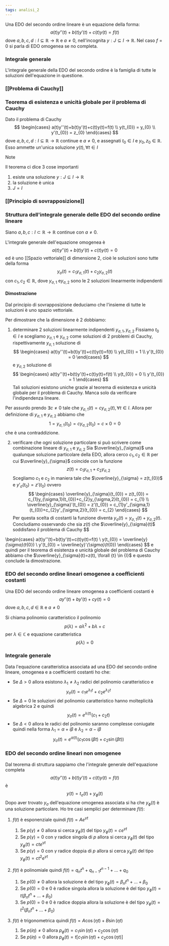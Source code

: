 ```yaml
---
tags: analisi_2
---
```

Una EDO del secondo ordine lineare è un equazione della forma:
$$
a(t)y''(t)+b(t)y'(t)+c(t)y(t)=f(t)
$$
dove $a,b,c,d:I\subseteq \mathbb R\to \mathbb R$ e $a\neq 0$, nell'incognita $y:J\subseteq I\to \mathbb R$. Nel caso $f=0$ si parla di EDO omogenea se no completa.

### Integrale generale

L'integrale generale della EDO del secondo ordine è la famiglia di tutte le soluzioni dell'equazione in questione.

### [[Problema di Cauchy]]

### Teorema di esistenza e unicità globale per il problema di Cauchy

Dato il problema di Cauchy 
$$
\begin{cases}
a(t)y''(t)+b(t)y'(t)+c(t)y(t)=f(t) \\
y(t_{0}) = y_{0} \\
y'(t_{0}) = z_{0}
\end{cases}
$$
dove $a,b,c,d:I\subseteq \mathbb R\to \mathbb R$ continue e $a\neq 0$, e assegnati $t_{0}\in I$ e $y_{0},z_{0}\in \mathbb R$. Esso ammette un'unica soluzione $y(t) ,\forall {t\in I}  {}$

>[!note]
>Il teorema ci dice 3 cose importanti
>1) esiste una soluzione $y:J\subseteq I\to \mathbb R$
>2) la soluzione è unica
>3) $J=I$

### [[Principio di sovrapposizione]]

### Struttura dell'integrale generale delle EDO del secondo ordine lineare

Siano $a,b,c:I\subset \mathbb R\to \mathbb R$ continue con $a\neq 0$.

L'integrale generale dell'equazione omogenea è
$$
a(t)y''(t)+b(t)y'(t)+c(t)y(t)=0
$$
ed è uno [[Spazio vettoriale]] di dimensione 2, cioè le soluzioni sono tutte della forma
$$
y_{\sigma}(t) = c_{1}y_{\sigma,1}(t)+c_{2}y_{\sigma,2}(t)
$$
con $c_{1},c_{2}\in \mathbb R$, dove $y_{\sigma,1}$ e$y_{\sigma,2}$ sono le 2 soluzioni linearmente indipendenti

#### Dimostrazione

Dal principio di sovrapposizione deduciamo che l'insieme di tutte le soluzioni è uno spazio vettoriale.

Per dimostrare che la dimensione è 2 dobbiamo:

1) determinare 2 soluzioni linearmente indipendenti $y_{\sigma,1},y_{\sigma,2}$
Fissiamo $t_{0}\in I$ e scegliamo  $y_{\sigma,1}$ e $y_{\sigma,2}$ come soluzioni di 2 problemi di Cauchy, rispettivamente  $y_{\sigma,1}$ soluzione di
$$
\begin{cases}
a(t)y''(t)+b(t)y'(t)+c(t)y(t)=f(t) \\
y(t_{0}) = 1 \\
y'(t_{0}) = 0
\end{cases}
$$
e $y_{\sigma,2}$ soluzione di
$$
\begin{cases}
a(t)y''(t)+b(t)y'(t)+c(t)y(t)=f(t) \\
y(t_{0}) = 0 \\
y'(t_{0}) = 1
\end{cases}
$$
Tali soluzioni esistono uniche grazie al teorema di esistenza e unicità globale per il problema di Cauchy. Manca solo da verificare l'indipendenza lineare.

Per assurdo prendo $\exists {c} \neq {0}$  tale che $y_{\sigma ,{1}}(t) = cy_{\sigma,2}(t), \forall {t} \in {I}$. Allora per definizione di $y_{\sigma,1}$ e $y_{\sigma,2}$ abbiamo che 
$$
1=y_{\sigma,1}(t_{0}) = cy_{\sigma,2}(t_{0}) = c \times0 = 0
$$
che è una contraddizione.

2) verificare che ogni soluzione particolare si può scrivere come combinazione lineare di  $y_{\sigma,1}$ e $y_{\sigma,2}$
Sia $\overline{y}_{\sigma}$ una qualunque soluzione particolare della EDO, allora cerco $c_{1},c_{2}\in \mathbb R$ per cui $\overline{y}_{\sigma}$ coincide con la funzione 
$$
z(t)=c_{1}y_{\sigma,1}+c_{2}y_{\sigma,2}
$$
Scegliamo $c_{1}$ e $c_{2}$ in maniera tale che $\overline{y}_{\sigma} = z(t_{0})$ e $y'_{\sigma}(t_{0}) = z'(t_{0})$ ovvero
$$
\begin{cases}
\overline{y}_{\sigma}(t_{0}) = z(t_{0}) = c_{1}y_{\sigma,1}(t_{0})+c_{2}y_{\sigma,2}(t_{0}) = c_{1} \\
\overline{y}_{\sigma}'(t_{0}) = z'(t_{0}) = c_{1}y'_{\sigma,1}(t_{0})+c_{2}y'_{\sigma,2}(t_{0}) = c_{2} 
\end{cases}
$$
Per questa scelta di costanti la funzione diventa $y_{\sigma}(t) = y_{\sigma,1}(t)+y_{\sigma,2}(t)$. Concludiamo osservando che sia $z(t)$ che $\overline{y}_{\sigma}(t)$ soddisfano il problema di Cauchy
$$

\begin{cases}
a(t)y''(t)+b(t)y'(t)+c(t)y(t)=f(t) \\
y(t_{0}) = \overline{y}_{\sigma}(t_{0}) \\
y'(t_{0}) = \overline{y}'_{\sigma}(t_{0}) 
\end{cases}
$$
e quindi per il teorema di esistenza e unicità globale del problema di Cauchy abbiamo che $\overline{y}_{\sigma}(t)=z(t), \forall {t} \in {I}$ e questo conclude la dimostrazione.

### EDO del secondo ordine lineari omogenee a coefficienti costanti

Una EDO del secondo ordine lineare omogenea a coefficienti costanti è
$$
ay''(t)+by'(t)+cy(t)=0
$$
dove $a,b,c,d\in \mathbb R$  e $a\neq 0$

Si chiama polinomio caratteristico il polinomio
$$
p(\lambda) = a\lambda^{2}+b\lambda+c
$$
per $\lambda\in \mathbb C$ e equazione caratteristica 
$$
p(\lambda) = 0
$$
### Integrale generale

Data l'equazione caratteristica associata ad una EDO del secondo ordine lineare, omogenea e a coefficienti costanti ho che:
- Se $\Delta>0$ allora esistono $\lambda_{1}\neq\lambda_{2}$ radici del polinomio caratteristico e 
 $$
y_{\sigma}(t) = c_{1}e^{\lambda_{1}t} + c_{2}e^{\lambda_{2}t}
$$
- Se $\Delta=0$ le soluzioni del polinomio caratteristico hanno molteplicità algebrica 2 e quindi
$$
y_{\sigma} (t) = e^{\lambda(t)}(c_{1}+c_{2}t)
$$
- Se $\Delta<0$ allora le radici del polinomio saranno complesse coniugate quindi nella forma $\lambda_{1}=\alpha+i\beta$ e $\lambda_{2}=\alpha-i\beta$
 $$
y_{\sigma}(t) = e^{\alpha(t)}(c_{1}\cos{(\beta t)} + c_{2} \sin(\beta t))
$$

### EDO del secondo ordine lineari non omogenee

Dal teorema di struttura sappiamo che l'integrale generale dell'equazione completa 
$$
a(t)y''(t)+b(t)y'(t)+c(t)y(t)=f(t)
$$
è
$$
y(t) = t_{\sigma}(t) + y_{\phi}(t)
$$
Dopo aver trovato $y_{\sigma}$ dell'equazione omogenea associata si ha che $y_{\phi}(t)$ è una soluzione particolare. 
Ho tre casi semplici per determinare $f(t)$:

1) $f(t)$ è esponenziale quindi $f(t)=Ae^{\gamma t}$
	1) Se $p(\gamma)\neq 0$ allora si cerca $y_{\phi}(t)$ del tipo $y_{\phi}(t) = c e^{\gamma t}$
	2) Se $p(\gamma)= 0$ con $\gamma$ radice singola di $p$ allora si cerca $y_{\phi}(t)$ del tipo  $y_{\phi}(t) = c te^{\gamma t}$
	3) Se $p(\gamma)= 0$ con $\gamma$ radice doppia di $p$ allora si cerca $y_{\phi}(t)$ del tipo  $y_{\phi}(t) = c t^{2}e^{\gamma t}$

2) $f(t)$ è polinomiale quindi $f(t)=q_{n}t^{n}+q_{n-1}t^{n-1}+\dots+q_{0}$
	1) Se $p(0)\neq 0$ allora la soluzione è del tipo $y_{\phi}(t) = \beta_{n}t^{n}+\dots+\beta_{0}$
	2) Se $p(0)= 0$ e $0$ è radice singola allora la soluzione è del tipo $y_{\phi}(t) =t( \beta_{n}t^{n}+\dots+\beta_{0})$
	3) Se $p(0)= 0$ e $0$ è radice doppia allora la soluzione è del tipo $y_{\phi}(t) =t^{2}( \beta_{n}t^{n}+\dots+\beta_{0})$

3) $f(t)$ è trigonometrica quindi $f(t)=A\cos(\eta t)+B\sin(\eta t)$
	1) Se $p(i\eta)\neq 0$ allora $p_{\phi}(t)=c_{1}\sin(\eta t)+c_{2}\cos(\eta t)$
	2)  Se $p(i\eta)=0$ allora $p_{\phi}(t)=t[c_{1}\sin(\eta t)+c_{2}\cos(\eta t)]$
